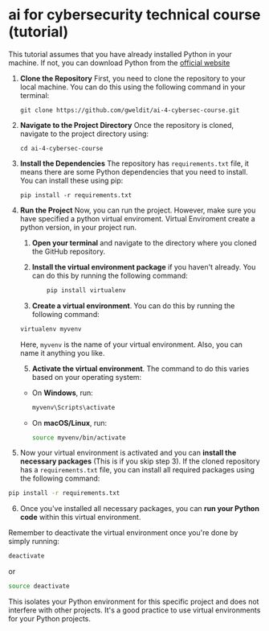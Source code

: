 # ai for cybersecurity technical course (tutorial)

This tutorial assumes that you have already installed Python in your machine. If not, you can download Python from the [official website](https://www.python.org/downloads/)

1. **Clone the Repository**
   First, you need to clone the repository to your local machine. You can do this using the following command in your terminal:

   ```
   git clone https://github.com/gweldit/ai-4-cybersec-course.git
   ```

2. **Navigate to the Project Directory**
   Once the repository is cloned, navigate to the project directory using:

   ```
   cd ai-4-cybersec-course
   ```

3. **Install the Dependencies**
   The repository has `requirements.txt` file, it means there are some Python dependencies that you need to install. You can install these using pip:

   ```
   pip install -r requirements.txt
   ```

4. **Run the Project**
   Now, you can run the project. However, make sure you have specified a python virtual enviroment. Virtual Enviroment create a python version, in your project run.

   1. **Open your terminal** and navigate to the directory where you cloned the GitHub repository.

   2. **Install the virtual environment package** if you haven't already. You can do this by running the following command:
      ```bash
          pip install virtualenv
      ```
   3. **Create a virtual environment**. You can do this by running the following command:

   ```bash
   virtualenv myvenv
   ```

   Here, `myvenv` is the name of your virtual environment. Also, you can name it anything you like.

   5. **Activate the virtual environment**. The command to do this varies based on your operating system:

   - On **Windows**, run:

     ```bash
     myvenv\Scripts\activate
     ```

   - On **macOS/Linux**, run:

     ```bash
     source myvenv/bin/activate
     ```

5. Now your virtual environment is activated and you can **install the necessary packages** (This is if you skip step 3). If the cloned repository has a `requirements.txt` file, you can install all required packages using the following command:

```bash
pip install -r requirements.txt
```

6. Once you've installed all necessary packages, you can **run your Python code** within this virtual environment.

Remember to deactivate the virtual environment once you're done by simply running:

```bash
deactivate
```

or

```bash
source deactivate
```

This isolates your Python environment for this specific project and does not interfere with other projects. It's a good practice to use virtual environments for your Python projects.

